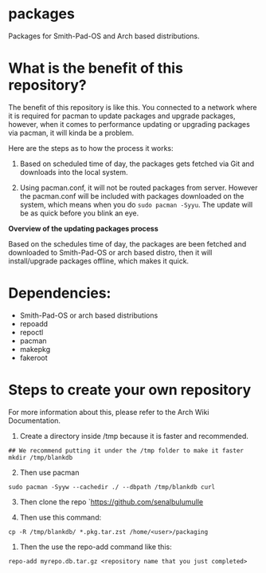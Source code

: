 # packages

Packages for Smith-Pad-OS and Arch based distributions. 

# What is the benefit of this repository?

The benefit of this repository is like this. You connected to a network where it is required
for pacman to update packages and upgrade packages, however, when it comes to performance 
updating or upgrading packages via pacman, it will kinda be a problem.  

Here are the steps as to how the process it works:

1. Based on scheduled time of day, the packages gets fetched via Git and downloads into the local system. 

2. Using pacman.conf, it will not be routed packages from server. However the pacman.conf will be included with packages downloaded on the system, which means when you do  `sudo pacman -Syyu`. The update will be as quick before you blink an eye. 

**Overview of the updating packages process**

Based on the schedules time of day, the packages are been fetched and downloaded to Smith-Pad-OS
or arch based distro, then it will install/upgrade packages offline, which makes it quick. 

# Dependencies:

- Smith-Pad-OS or arch based distributions
- repoadd
- repoctl    
- pacman 
- makepkg
- fakeroot

# Steps to create your own repository

For more information about this, please refer to the Arch Wiki Documentation. 

1.  Create a directory inside /tmp because it is faster and recommended. 

```shell
## We recommend putting it under the /tmp folder to make it faster
mkdir /tmp/blankdb
```

2. Then  use pacman 

```shell
sudo pacman -Syyw --cachedir ./ --dbpath /tmp/blankdb curl
```

3. Then clone the repo `https://github.com/senalbulumulle 

4. Then use this command: 

```shell
cp -R /tmp/blankdb/ *.pkg.tar.zst /home/<user>/packaging
```

1. Then the use the repo-add command like this: 

```shell
repo-add myrepo.db.tar.gz <repository name that you just completed>
```
